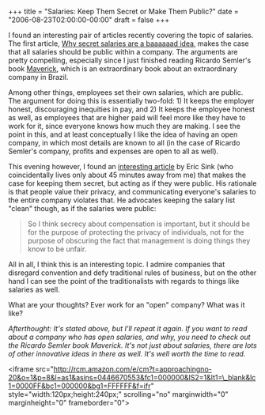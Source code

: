 +++
title = "Salaries: Keep Them Secret or Make Them Public?"
date = "2006-08-23T02:00:00-00:00"
draft = false
+++

I found an interesting pair of articles recently covering the topic of
salaries. The first article, [Why secret salaries are a baaaaaad
idea](http://positivesharing.com/2006/08/why-secret-salaries-are-a-baaaaaad-idea/),
makes the case that all salaries should be public within a company. The
arguments are pretty compelling, especially since I just finished
reading Ricardo Semler's book
[Maverick](http://www.amazon.com/exec/obidos/ASIN/0446670553/approachingno-20/102-4264162-0334515?%5Fencoding=UTF8&camp=1789&link%5Fcode=xm2),
which is an extraordinary book about an extraordinary company in Brazil.

Among other things, employees set their own salaries, which are public.
The argument for doing this is essentially two-fold: 1) It keeps the
employer honest, discouraging inequities in pay, and 2) It keeps the
employee honest as well, as employees that are higher paid will feel
more like they have to work for it, since everyone knows how much they
are making. I see the point in this, and at least conceptually I like
the idea of having an open company, in which most details are known to
all (in the case of Ricardo Semler's company, profits and expenses are
open to all as well).

This evening however, I found an [interesting
article](http://www.ericsink.com/articles/Compensation.html) by Eric
Sink (who coincidentally lives only about 45 minutes away from me) that
makes the case for keeping them secret, but acting as if they were
public. His rationale is that people value their privacy, and
communicating everyone's salaries to the entire company violates that.
He advocates keeping the salary list "clean" though, as if the salaries
were public:

> So I think secrecy about compensation is important, but it should be
> for the purpose of protecting the privacy of individuals, not for the
> purpose of obscuring the fact that management is doing things they
> know to be unfair.

All in all, I think this is an interesting topic. I admire companies
that disregard convention and defy traditional rules of business, but on
the other hand I can see the point of the traditionalists with regards
to things like salaries as well.

What are your thoughts? Ever work for an "open" company? What was it
like?

<i>Afterthought: It's stated above, but I'll repeat it again. If you
want to read about a company who has open salaries, and why, you need to
check out the Ricardo Semler book Maverick. It's not just about
salaries, there are lots of other innovative ideas in there as well.
It's well worth the time to read.</i>

&lt;iframe
src="http://rcm.amazon.com/e/cm?t=approachingno-20&o=1&p=8&l=as1&asins=0446670553&fc1=000000&IS2=1&lt1=\_blank&lc1=0000FF&bc1=000000&bg1=FFFFFF&f=ifr"
style="width:120px;height:240px;" scrolling="no" marginwidth="0"
marginheight="0" frameborder="0"&gt;</iframe>

